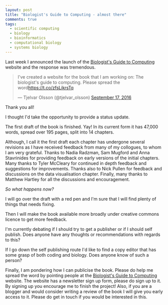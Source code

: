 ```yaml
---
layout: post
title: "Biologist's Guide to Computing - almost there"
comments: true
tags:
  - scientific computing
  - biology
  - bioinformatics
  - computational biology
  - systems biology
---
```


Last week I announced the launch of the
[Biologist's Guide to Computing](http://biologistsguide2computing.com/)
website and the response was tremendous.

<blockquote class="twitter-tweet" data-lang="en"><p lang="en" dir="ltr">I&#39;ve created a website for the book that I am working on: The biologist&#39;s guide to computing. Please spread the word<a href="https://t.co/zfsLikrsTq">https://t.co/zfsLikrsTq</a></p>&mdash; Tjelvar Olsson (@tjelvar_olsson) <a href="https://twitter.com/tjelvar_olsson/status/777252254470537216">September 17, 2016</a></blockquote>
<script async src="//platform.twitter.com/widgets.js" charset="utf-8"></script>

Thank you all!

I thought I'd take the opportunity to provide a status update.

The first draft of the book is finished. Yay! In its current form
it has 47,000 words, spread over 195 pages, split into 14 chapters.

Although, I call it the first draft each chapter has undergone several
revisions as I have received feedback from many of my collogues, to whom I am
very grateful. Thanks to Nadia Radzman, Sam Mugford and Anna Stavrinides for
providing feedback on early versions of the initial chapters. Many thanks to
Tyler McCleary for continued in depth feedback and suggestions for
improvements.  Thanks also to Nick Pullen for feedback and discussions on the
data visualisation chapter. Finally, many thanks to Matthew Hartley for
all the discussions and encouragement.

*So what happens now?*

I will go over the draft with a red pen and I'm sure that I will find plenty of
things that needs fixing.

Then I will make the book available more broadly under creative commons
licence to get more feedback.

I'm currently debating if I should try to get a publisher or if I should
self publish. Does anyone have any thoughts or recommendations with regards
to this?

If I go down the self publishing route I'd like to find a copy editor
that has some grasp of both coding and biology. Does anyone know of such
a person?

Finally, I am pondering how I can publicise the book. Please do help me spread
the word by pointing people at the [Biologist's Guide to
Computing](http://biologistsguide2computing.com/) website. The website has
a newsletter sign up form, please do sign up to it.
By signing up you encourage me to finish the project! Also, if you
are a blogger and would consider writing a review of the book I will give you
early access to it. Please do get in touch if you would be interested in this.
